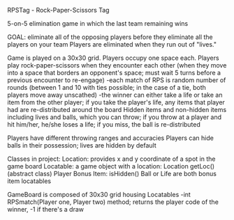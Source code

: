 RPSTag - Rock-Paper-Scissors Tag

5-on-5 elimination game in which the last team remaining wins

GOAL: eliminate all of the opposing players before they eliminate all the players on your team
Players are eliminated when they run out of "lives."

Game is played on a 30x30 grid. Players occupy one space each. 
Players play rock-paper-scissors when they encounter each other (when they move into a space that borders an opponent's space; must wait 5 turns before a previous encounter to re-engage)
	-each match of RPS is random number of rounds (between 1 and 10 with ties possible; in the case of a tie, both players move away unscathed)
	-the winner can either take a life or take an item from the other player; if you take the player's life, any items that player had are re-distributed around the board
Hidden items and non-hidden items including lives and balls, which you can throw; if you throw at a player and hit him/her, he/she loses a life; if you miss, the ball is re-distributed

Players have different throwing ranges and accuracies
Players can hide balls in their possession; lives are hidden by default

Classes in project:
Location: provides x and y coordinate of a spot in the game board
Locatable: a game object with a location: Location getLoc() (abstract class)
Player
Bonus Item: isHidden()
Ball or Life are both bonus item locatables

GameBoard is composed of 30x30 grid housing Locatables
-int RPSmatch(Player one, Player two) method; returns the player code of the winner, -1 if there's a draw
